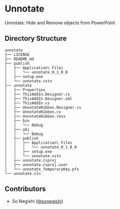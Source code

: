 # Unnotate
Unnotate: Hide and Remove objects from PowerPoint

## Directory Structure
```
unnotate
├── LICENSE
├── README.md
├── publish
│   ├── Application\ Files
│   │   └── unnotate_0_1_0_0
│   ├── setup.exe
│   └── unnotate.vsto
├── unnotate
│   ├── Properties
│   ├── ThisAddIn.Designer.cs
│   ├── ThisAddIn.Designer.xml
│   ├── ThisAddIn.cs
│   ├── UnnotateRibbon.Designer.cs
│   ├── UnnotateRibbon.cs
│   ├── UnnotateRibbon.resx
│   ├── bin
│   │   └── Debug
│   ├── obj
│   │   └── Debug
│   ├── publish
│   │   ├── Application\ Files
│   │   │   └── unnotate_0_1_0_0
│   │   ├── setup.exe
│   │   └── unnotate.vsto
│   ├── unnotate.csproj
│   ├── unnotate.csproj.user
│   └── unnotate_TemporaryKey.pfx
└── unnotate.sln
```

## Contributors
- So Negishi ([@sonegishi](https://github.com/sonegishi))
